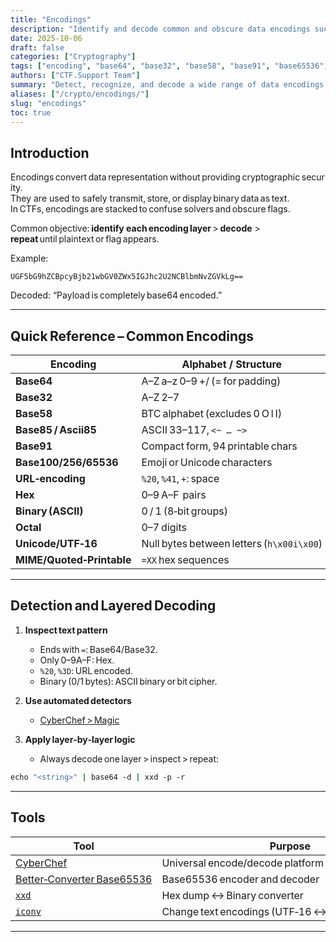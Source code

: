 ```yaml
---
title: "Encodings"
description: "Identify and decode common and obscure data encodings such as Base64, Base32, URL, Hex, and Binary in CTF challenges."
date: 2025-10-06
draft: false
categories: ["Cryptography"]
tags: ["encoding", "base64", "base32", "base58", "base91", "base65536", "url", "hex", "binary", "unicode", "cyberchef"]
authors: ["CTF.Support Team"]
summary: "Detect, recognize, and decode a wide range of data encodings — including base systems, URL encoding, and text transformations — often chained together in CTF puzzles."
aliases: ["/crypto/encodings/"]
slug: "encodings"
toc: true
---
```


## Introduction

Encodings convert data representation without providing cryptographic security.  
They are used to safely transmit, store, or display binary data as text.  
In CTFs, encodings are stacked to confuse solvers and obscure flags.

Common objective: **identify each encoding layer** > **decode** > **repeat** until plaintext or flag appears.

Example:

```text
UGF5bG9hZCBpcyBjb21wbGV0ZWx5IGJhc2U2NCBlbmNvZGVkLg==
```

Decoded: “Payload is completely base64 encoded.”

---

## Quick Reference – Common Encodings

| Encoding                  | Alphabet / Structure                      | Recognition Hints                                       |
|---------------------------|-------------------------------------------|---------------------------------------------------------|
| **Base64**                | A–Z a–z 0–9 +/ (= for padding)            | Ends with `=`  / `==`. ASCII letters + slashes          |
| **Base32**                | A–Z 2–7                                   | Uppercase letters and digits 2–7, often ends with `=`   |
| **Base58**                | BTC alphabet (excludes 0 O l I)           | No `+/=`, mixed case letters & digits                   |
| **Base85 / Ascii85**      | ASCII 33–117, `<~ … ~>`                   | `<~` prefix                                             |
| **Base91**                | Compact form, 94 printable chars          | No padding, very dense string                           |
| **Base100/256/65536**     | Emoji or Unicode characters               | Non‑ASCII glyphs, emojis, Chinese chars, text looks odd |
| **URL‑encoding**          | `%20`, `%41`, `+`: space                  | Percentage signs                                        |
| **Hex**                   | 0–9 A–F  pairs                            | Even length, only hex digits                            |
| **Binary (ASCII)**        | 0 / 1 (8‑bit groups)                      | Only 0s and 1s, usually multiple of 8                   |
| **Octal**                 | 0–7 digits                                | Text of 7 and 3 digits separated by spaces              |
| **Unicode/UTF‑16**        | Null bytes between letters (`h\x00i\x00`) | Appears in hexdumps/UTF‑16 files                        |
| **MIME/Quoted‑Printable** | `=XX` hex sequences                       | Email style encoding                                    |

---

## Detection and Layered Decoding

1. **Inspect text pattern**
   - Ends with `=`: Base64/Base32.  
   - Only 0–9A–F: Hex.  
   - `%20`, `%3D`: URL encoded.  
   - Binary (0/1 bytes): ASCII binary or bit cipher.

2. **Use automated detectors**
   - [CyberChef > Magic](https://gchq.github.io/CyberChef/)

3. **Apply layer‑by‑layer logic**
   - Always decode one layer > inspect > repeat:

```bash
echo "<string>" | base64 -d | xxd -p -r
```

---

## Tools

| Tool                                                                                              | Purpose                                              |
|---------------------------------------------------------------------------------------------------|------------------------------------------------------|
| [CyberChef](https://gchq.github.io/CyberChef/)                                                    | Universal encode/decode platform (Magic auto‑detect) |
| [Better‑Converter Base65536](https://www.better-converter.com/Encoders-Decoders/Base65536-Decode) | Base65536 encoder and decoder                        |
| [`xxd`](https://linux.die.net/man/1/xxd)                                                          | Hex dump ↔ Binary converter                          |
| [`iconv`](https://linux.die.net/man/1/iconv)                                                      | Change text encodings (UTF‑16 ↔ UTF‑8)               |

---
